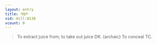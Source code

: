 ```yaml
---
layout: entry
title: འཁུས་
vid: Hill:0138
vcount: 0
---
```

> To extract juice from; to take out juice DK\. (archaic) To conceal TC\.


